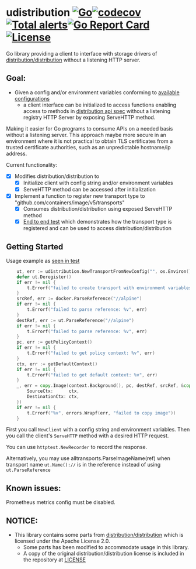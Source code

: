 # udistribution [![Go](https://github.com/kaovilai/udistribution/actions/workflows/go.yml/badge.svg)](https://github.com/kaovilai/udistribution/actions/workflows/go.yml)[![codecov](https://codecov.io/gh/kaovilai/udistribution/branch/main/graph/badge.svg?token=tmGT4hOtQb)](https://codecov.io/gh/kaovilai/udistribution)[![Total alerts](https://img.shields.io/lgtm/alerts/g/kaovilai/udistribution.svg?logo=lgtm&logoWidth=18)](https://lgtm.com/projects/g/kaovilai/udistribution/alerts/)[![Go Report Card](https://goreportcard.com/badge/github.com/kaovilai/udistribution)](https://goreportcard.com/report/github.com/kaovilai/udistribution)[![License](https://img.shields.io/:license-apache-blue.svg)](https://www.apache.org/licenses/LICENSE-2.0.html)
Go library providing a client to interface with storage drivers of [distribution/distribution](https://github.com/distribution/distribution) without a listening HTTP server.

## Goal:
- Given a config and/or environment variables conforming to [available configurations](https://docs.docker.com/registry/configuration/)
  - a client interface can be initialized to access functions enabling access to methods in [distribution api spec](https://github.com/opencontainers/distribution-spec/blob/main/spec.md#api) without a listening registry HTTP Server by exposing ServeHTTP method.

Making it easier for Go programs to consume APIs on a needed basis without a listening server. This approach maybe more secure in an environment where it is not practical to obtain TLS certificates from a trusted certificate authorities, such as an unpredictable hostname/ip address.

Current functionality:
- [x] Modifies distribution/distribution to
  - [x] Initialize client with config string and/or environment variables
  - [x] ServeHTTP method can be accessed after initialization
- [x] Implement a function to register new transport type to "github.com/containers/image/v5/transports"
  - [x] Consumes distribution/distribution using exposed ServeHTTP method
  - [x] [End to end test](pkg/e2e_test.go) which demonstrates how the transport type is registered and can be used to access distribution/distribution

## Getting Started
Usage example as [seen in test](https://github.com/kaovilai/udistribution/blob/dd4070c5d75f4601e62d5a7b495a7ebd96b053f9/pkg/e2e_test.go#L45-L72)
```go
	ut, err := udistribution.NewTransportFromNewConfig("", os.Environ())
	defer ut.Deregister()
	if err != nil {
		t.Errorf("failed to create transport with environment variables: %v", err)
	}
	srcRef, err := docker.ParseReference("//alpine")
	if err != nil {
		t.Errorf("failed to parse reference: %v", err)
	}
	destRef, err := ut.ParseReference("//alpine")
	if err != nil {
		t.Errorf("failed to parse reference: %v", err)
	}
	pc, err := getPolicyContext()
	if err != nil {
		t.Errorf("failed to get policy context: %v", err)
	}
	ctx, err := getDefaultContext()
	if err != nil {
		t.Errorf("failed to get default context: %v", err)
	}
	_, err = copy.Image(context.Background(), pc, destRef, srcRef, &copy.Options{
		SourceCtx:      ctx,
		DestinationCtx: ctx,
	})
	if err != nil {
		t.Errorf("%v", errors.Wrapf(err, "failed to copy image"))
	}
```
First you call `NewClient` with a config string and environment variables.
Then you call the client's `ServeHTTP` method with a desired HTTP request.

You can use `httptest.NewRecorder` to record the response.

Alternatively, you may use alltransports.ParseImageName(ref) when transport name `ut.Name()://` is in the reference instead of using `ut.ParseReference`

## Known issues:
Prometheus metrics config must be disabled.

## NOTICE:
- This library contains some parts from [distribution/distribution](https://github.com/distribution/distribution) which is licensed under the Apache License 2.0.
  - Some parts has been modified to accommodate usage in this library.
  - A copy of the original distribution/distribution license is included in the repository at [LICENSE](LICENSE)
